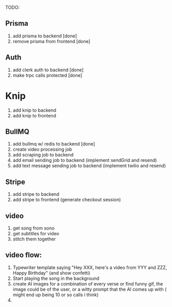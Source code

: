 TODO:

## Prisma

1. add prisma to backend [done]
2. remove prisma from frontend [done]

## Auth

1. add clerk auth to backend [done]
2. make trpc calls protected [done]

# Knip

1. add knip to backend
2. add knip to frontend

## BullMQ

1. add bullmq w/ redis to backend [done]
2. create video processing job
3. add scraping job to backend
4. add email sending job to backend (implement sendGrid and resend)
5. add text message sending job to backend (implement twilio and resend)

## Stripe

1. add stripe to backend
2. add stripe to frontend (generate checkout session)

## video

1. get song from sono
2. get subtitles for video
3. stitch them together



## video flow:

1. Typewriter template saying 
    "Hey XXX, here's a video from YYY and ZZZ, Happy Birthday" (and show confetti)
2. Start playing the song in the background
3. create AI images for a combination of every verse or find funny gif, the image could be of the user, or a witty prompt that the AI comes up with ( might end up being 10 or so calls i think)
4. 

